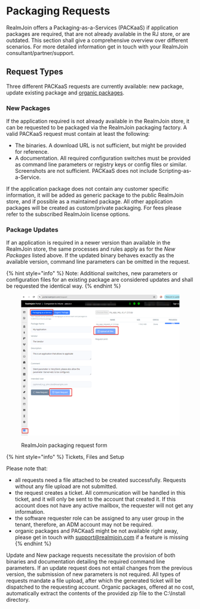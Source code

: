 # Packaging Requests

RealmJoin offers a Packaging-as-a-Services (PACKaaS) if application packages are required, that are not already available in the RJ store, or are outdated. This section shall give a comprehensive overview over different scenarios. For more detailed information get in touch with your RealmJoin consultant/partner/support.&#x20;

## Request Types

Three different PACKaaS requests are currently available: new package, update existing package and [organic packages](organic-packages.md).&#x20;

### New Packages

If the application required is not already available in the RealmJoin store, it can be requested to be packaged via the RealmJoin packaging factory. A valid PACKaaS request must contain at least the following:&#x20;

* The binaries. A download URL is not sufficient, but might be provided for reference.&#x20;
* A documentation. All required configuration switches must be provided as command line parameters or registry keys or config files or similar. Screenshots are not sufficient. PACKaaS does not include Scripting-as-a-Service.&#x20;

If the application package does not contain any customer specific information, it will be added as generic package to the public RealmJoin store, and if possible as a maintained package. All other application packages will be created as custom/private packaging. For fees please refer to the subscribed RealmJoin license options.&#x20;

### Package Updates

If an application is required in a newer version than available in the RealmJoin store, the same processes and rules apply as for the _New Packages_ listed above. If the updated binary behaves exactly as the available version, command line parameters can be omitted in the request.

{% hint style="info" %}
Note: Additional switches, new parameters or configuration files for an existing package are considered updates and shall be requested the identical way.
{% endhint %}

<figure><img src="../../../../.gitbook/assets/image (307).png" alt=""><figcaption><p>RealmJoin packaging request form</p></figcaption></figure>



{% hint style="info" %}
Tickets, Files and Setup

Please note that:

* all requests need a file attached to be created successfully. Requests without any file upload are not submitted.
* the request creates a ticket. All communication will be handled in this ticket, and it will only be sent to the account that created it. If this account does not have any active mailbox, the requester will not get any information.&#x20;
* the software requester role can be assigned to any user group in the tenant, therefore, an ADM account may not be required.&#x20;
* organic packages and PACKaaS might be not available right away, please get in touch with support@realmjoin.com if a feature is missing
{% endhint %}

Update and New package requests necessitate the provision of both binaries and documentation detailing the required command line parameters. If an update request does not entail changes from the previous version, the submission of new parameters is not required. All types of requests mandate a file upload, after which the generated ticket will be dispatched to the requesting account. Organic packages, offered at no cost, automatically extract the contents of the provided zip file to the C:\Install directory.

